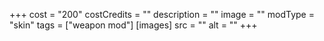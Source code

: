 +++
cost = "200"
costCredits = ""
description = ""
image = ""
modType = "skin"
tags = ["weapon mod"]
[images]
  src = ""
  alt = ""
+++
